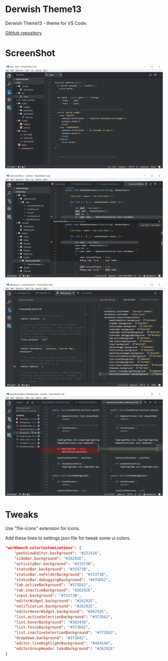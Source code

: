 # Derwish Theme13
Derwish Theme13 - theme for VS Code.

[GitHub repository](https://github.com/derwish-pro/vscode-theme13)


# ScreenShot
![ScreenShot](https://raw.githubusercontent.com/derwish-pro/vscode-theme13/master/images/screen1.png)

![ScreenShot](https://raw.githubusercontent.com/derwish-pro/vscode-theme13/master/images/screen2.png)

![ScreenShot](https://raw.githubusercontent.com/derwish-pro/vscode-theme13/master/images/screen3.png)

![ScreenShot](https://raw.githubusercontent.com/derwish-pro/vscode-theme13/master/images/screen4.png)



# Tweaks

Use "file-icons" extension for icons.

Add these lines to settings.json file for tweak some ui colors.

```json  
"workbench.colorCustomizations": {
    "peekViewEditor.background": "#232426",
    "sideBar.background": "#26292E",
    "activityBar.background": "#33373B",
    "statusBar.background": "#33373B",
    "statusBar.noFolderBackground": "#33373B",
    "statusBar.debuggingBackground": "#474D52",
    "tab.activeBackground": "#373D42",
    "tab.inactiveBackground": "#26292E",
    "input.background": "#33373B",
    "editorWidget.background": "#26292E",
    "notification.background": "#26292E",
    "editorHoverWidget.background": "#26292E",
    "list.activeSelectionBackground": "#373D42",
    "list.hoverBackground": "#303438",
    "list.focusBackground": "#373D42",
    "list.inactiveSelectionBackground": "#373D42",
    "dropdown.background": "#373D42",
    "editor.lineHighlightBackground": "#40454A",
    "editorGroupHeader.tabsBackground": "#26292E"
}
```

